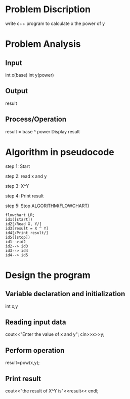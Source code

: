 # Problem Discription
write c++ program to calculate x the power of y
# Problem Analysis
## Input
int x(base)
int y(power)
## Output
result
## Process/Operation
result = base ^ power
 Display result
 # Algorithm in pseudocode
 step 1: Start

 step 2: read x and y

 step 3: X^Y
 
 step 4: Print result

 step 5: Stop
 ALGORITHM(FLOWCHART)
 ```mermaid
flowchart LR;
id1([start])
id2[/Read X, Y/]
id3[result = X ^ Y]
id4[/Print result/]
id5([stop])
id1-->id2
id2--> id3
id3--> id4
id4--> id5
```
 # Design the program
 ## Variable declaration and initialization
 int x,y
 ## Reading input data
 cout<<"Enter the value of x and y";
 cin>>x>>y;
 ## Perform operation
result=pow(x,y);
 ## Print result
 cout<<"the result of X^Y is"<<result<< endl;
